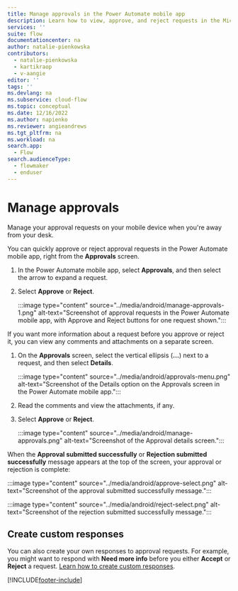 ```yaml
---
title: Manage approvals in the Power Automate mobile app
description: Learn how to view, approve, and reject requests in the Microsoft Power Automate mobile app for Android and the Power Automate mobile app for iOS.
services: ''
suite: flow
documentationcenter: na
author: natalie-pienkowska
contributors:
  - natalie-pienkowska
  - kartikraop
  - v-aangie
editor: ''
tags: ''
ms.devlang: na
ms.subservice: cloud-flow
ms.topic: conceptual
ms.date: 12/16/2022
ms.author: napienko
ms.reviewer: angieandrews
ms.tgt_pltfrm: na
ms.workload: na
search.app: 
  - Flow
search.audienceType: 
  - flowmaker
  - enduser
---
```


# Manage approvals

Manage your approval requests on your mobile device when you're away from your desk.

You can quickly approve or reject approval requests in the Power Automate mobile app, right from the **Approvals** screen.

1. In the Power Automate mobile app, select **Approvals**, and then select the arrow to expand a request.

1. Select **Approve** or **Reject**.

    :::image type="content" source="../media/android/manage-approvals-1.png" alt-text="Screenshot of approval requests in the Power Automate mobile app, with Approve and Reject buttons for one request shown.":::

If you want more information about a request before you approve or reject it, you can view any comments and attachments on a separate screen.

1. On the **Approvals** screen, select the vertical ellipsis (**…**) next to a request, and then select **Details**.

    :::image type="content" source="../media/android/approvals-menu.png" alt-text="Screenshot of the Details option on the Approvals screen in the Power Automate mobile app.":::

1. Read the comments and view the attachments, if any.

1. Select **Approve** or **Reject**.

    :::image type="content" source="../media/android/manage-approvals.png" alt-text="Screenshot of the Approval details screen.":::

When the **Approval submitted successfully** or **Rejection submitted successfully** message appears at the top of the screen, your approval or rejection is complete:

:::image type="content" source="../media/android/approve-select.png" alt-text="Screenshot of the approval submitted successfully message.":::

:::image type="content" source="../media/android/reject-select.png" alt-text="Screenshot of the rejection submitted successfully message.":::

## Create custom responses

You can also create your own responses to approval requests. For example, you might want to respond with **Need more info** before you either **Accept** or **Reject** a request. [Learn how to create custom responses](../create-approval-response-options.md).

[!INCLUDE[footer-include](../includes/footer-banner.md)]

